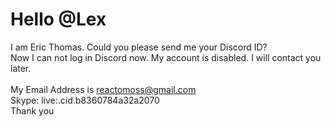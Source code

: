 # Hello @Lex
I am Eric Thomas.
Could you please send me your Discord ID? <br/>
Now I can not log in Discord now. My account is disabled.
I will contact you later. <br/> <br/>
My Email Address is reactomoss@gmail.com <br/>
Skype: live:.cid.b8360784a32a2070 <br/>
Thank you
